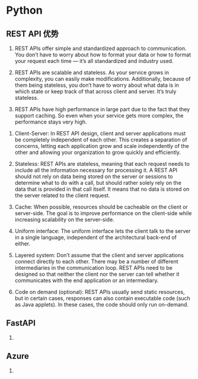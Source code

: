 # Python

## REST API 优势

1. REST APIs offer simple and standardized approach to communication. You don’t have to worry about how to format your data or how to format your request each time — it’s all standardized and industry used.

2. REST APIs are scalable and stateless. As your service grows in complexity, you can easily make modifications. Additionally, because of them being stateless, you don’t have to worry about what data is in which state or keep track of that across client and server. It’s truly stateless.

3. REST APIs have high performance in large part due to the fact that they support caching. So even when your service gets more complex, the performance stays very high.

1) Client-Server: In REST API design, client and server applications must be completely independent of each other. This creates a separation of concerns, letting each application grow and scale independently of the other and allowing your organization to grow quickly and efficiently.

2) Stateless: REST APIs are stateless, meaning that each request needs to include all the information necessary for processing it. A REST API should not rely on data being stored on the server or sessions to determine what to do with a call, but should rather solely rely on the data that is provided in that call itself. It means that no data is stored on the server related to the client request.

3) Cache: When possible, resources should be cacheable on the client or server-side. The goal is to improve performance on the client-side while increasing scalability on the server-side.

4) Uniform interface: The uniform interface lets the client talk to the server in a single language, independent of the architectural back-end of either.

5) Layered system: Don’t assume that the client and server applications connect directly to each other. There may be a number of different intermediaries in the communication loop. REST APIs need to be designed so that neither the client nor the server can tell whether it communicates with the end application or an intermediary.

6) Code on demand (optional): REST APIs usually send static resources, but in certain cases, responses can also contain executable code (such as Java applets). In these cases, the code should only run on-demand.

## FastAPI

1.

## Azure
1.